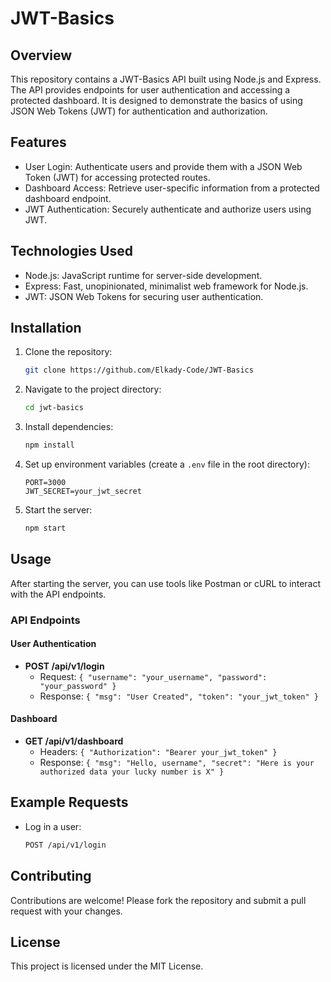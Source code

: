 # JWT-Basics

## Overview
This repository contains a JWT-Basics API built using Node.js and Express. The API provides endpoints for user authentication and accessing a protected dashboard. It is designed to demonstrate the basics of using JSON Web Tokens (JWT) for authentication and authorization.

## Features
- User Login: Authenticate users and provide them with a JSON Web Token (JWT) for accessing protected routes.
- Dashboard Access: Retrieve user-specific information from a protected dashboard endpoint.
- JWT Authentication: Securely authenticate and authorize users using JWT.

## Technologies Used
- Node.js: JavaScript runtime for server-side development.
- Express: Fast, unopinionated, minimalist web framework for Node.js.
- JWT: JSON Web Tokens for securing user authentication.

## Installation
1. Clone the repository:
    ```sh
    git clone https://github.com/Elkady-Code/JWT-Basics
    ```
2. Navigate to the project directory:
    ```sh
    cd jwt-basics
    ```
3. Install dependencies:
    ```sh
    npm install
    ```
4. Set up environment variables (create a `.env` file in the root directory):
    ```env
    PORT=3000
    JWT_SECRET=your_jwt_secret
    ```
5. Start the server:
    ```sh
    npm start
    ```

## Usage
After starting the server, you can use tools like Postman or cURL to interact with the API endpoints.

### API Endpoints

#### User Authentication
- **POST /api/v1/login**
  - Request: `{ "username": "your_username", "password": "your_password" }`
  - Response: `{ "msg": "User Created", "token": "your_jwt_token" }`

#### Dashboard
- **GET /api/v1/dashboard**
  - Headers: `{ "Authorization": "Bearer your_jwt_token" }`
  - Response: `{ "msg": "Hello, username", "secret": "Here is your authorized data your lucky number is X" }`

## Example Requests
- Log in a user:
  ```sh
  POST /api/v1/login

## Contributing
Contributions are welcome! Please fork the repository and submit a pull request with your changes.

## License
This project is licensed under the MIT License.
